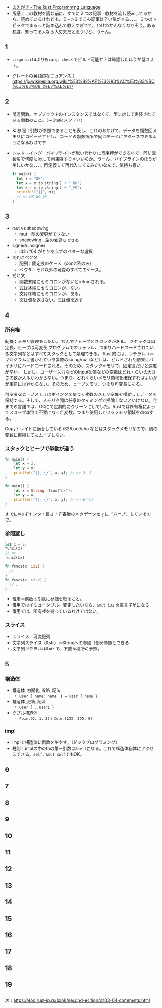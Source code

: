 - [まえがき - The Rust Programming Language](https://doc.rust-jp.rs/book/second-edition/)
- 所感：この教材を読む前に、すでに２つの記事・教材を流し読みしてるから、読めているけれども、０−＞１でこの記事は辛い気がする、、、。１つのトピックでまるっと詰め込んで教えすぎてて、わけわかんなくなりそう。ある程度、知ってる人なら大丈夫だと思うけど、うーん。

## 1

- `cargo build`よりも`cargo check` でビルド可能か？は確認したほうが低コスト。

- クレートの英語的なニュアンス；https://ja.wikipedia.org/wiki/%E3%82%AF%E3%83%AC%E3%83%BC%E3%83%88_(%E7%AE%B1)

## 2

- 関連関数。オブジェクトのインスタンスではなくて、型に対して実装されている関数のこと。（＝Staticメソッド）
- &: 参照：引数が参照であることを表し、これのおかげで、データを複数回メモリにコピーせずとも、 コードの複数箇所で同じデータにアクセスできるようになるわけです

- シャドーイング：パイプラインが無い代わりに再束縛ができるので、同じ変数名で何度もletして再束縛すりゃいいのか。うーん、パイプラインのほうが美しいかな、、、。再定義して再代入してるみたいなんで、気持ち悪い。
  ```rust
  fn main() {
    let x = "OK";
    let x = x.to_string() + "_NG";
    let x = x.to_string() + "_OK";
    println!("{}", x);
    // => OK_NG_OK
  }
  ```

## 3

- mut vs shadowing
  - mut：型の変更ができない
  - shadowing：型の変更もできる
- signed/unsigned
  - i32 / f64 がとりあえずのベターな選択
- 配列とベクタ
  - 配列：固定長のケース（const系のみ）
  - ベクタ：それ以外の可変のすべてのケース。
- 式と文
  - 関数末尾にセミコロンがないとreturnされる。
  - 式は終端にセミコロンが、ない。
  - 文は終端にセミコロンが、ある。
  - 文は値を返さない。式は値を返す

## 4

### 所有権

動機：メモリ管理をしたい。
なんで？ヒープとスタックがある。
スタックは固定長、ヒープは可変長
プログラムでのリテラル、つまりハードコードされている文字列などはすべてスタックとして処理できる。
Rust的には、リテラル（＝プログラムに書かれている実際のstring/numなど）は、ビルドされた結果にバイナリにハードコードされる。そのため、スタックメモリで、固定長だけど速度が早い。
しかし、ユーザー入力などのInputな値などの変数はどれくらいの大きさの数が入るかわからない。つまり、どれくらいメモリ領域を確保すればよいかが事前にはわからない。そのため、ヒープメモリ、つまり可変長になる。

可変長なヒープメモリはポインタを使って複数のメモリ空間を横断してデータを保持する。そして、メモリ空間は任意のタイミングで掃除しないといけない。今までの言語では、GCにて定期的にクリーンにしていた。Rustでは所有権によってスコープ単位で不要になった変数、つまり使用しているメモリ領域をdropする。

Copyトレイトに適合している i32/bool/charなどはスタックメモリなので、別の変数に束縛してもムーブしない。

### スタックとヒープで挙動が違う

```rust
fn main() {
    let x = 2;
    let y = x;
    println!("{}, {}", x, y); // => 2, 2 
}
```

```rust
fn main() {
    let x = String::from("ok");
    let y = x;
    println!("{}, {}", x, y); // => Error 
}
```
すでにxのポインタ・長さ・許容量のメタデータをｙに「ムーブ」しているので。

### 参照渡し

```rust
let x = 2;
func1(x)
// or
func2(&x)

fn func1(x: i32) {
  // ...
}
fn func2(x: &i32) {
  // ...
}
```

- 借用＝関数の引数に参照を取ること。
- 借用ではイミュータブル。変更したいなら、`&mut i32` の宣言子がになる
- 借用では、所有権を持っているわけではない。

### スライス

- スライス＝可変配列
- 文字列スライス（&str）＝Stringへの参照（部分参照もできる
- 文字列リテラルは&str で、不変な場所の参照。

## 5

### 構造体

- 構造体_初期化_省略_記法
  - `User { name: name  } = User { name }`
- 構造体_更新_記法
  - `User { ..user1 }`
- タプル構造体
  - `Point(0, 1, 2)` / `Color(255, 255, 0)`

### impl

- implで構造体に関数を生やす。（ダックプログラミング）
- 規則：implの中のfnの第一引数は`&self`になる。これで構造体自体にアクセスできる。`self` / `&mut self`でもOK。


## 6
## 7
## 8
## 9
## 10
## 11
## 12
## 13
## 14
## 15
## 16
## 17
## 18
## 19

## 
次：https://doc.rust-jp.rs/book/second-edition/ch03-04-comments.html